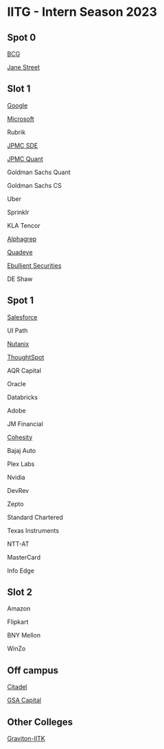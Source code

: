 # IITG - Intern Season 2023

## Spot 0

[BCG](./Spot%200/BCG/)

[Jane Street](./Spot%200/Jane%20Street/)

## Slot 1

[Google](./Slot%201/Google/)

[Microsoft](./Slot%201/Microsoft/)

Rubrik

[JPMC SDE](./Slot%201/JPMC%20SDE/)

[JPMC Quant](./Slot%201/JPMC%20Quant/)

Goldman Sachs Quant

Goldman Sachs CS

Uber

Sprinklr

KLA Tencor

[Alphagrep](./Slot%201/Alphagrep/)

[Quadeye](./Slot%201/Quadeye/)

[Ebullient Securities](./Slot%201/Ebullient%20Securities/)

DE Shaw

## Spot 1

[Salesforce](./Spot%201/Salesforce/)

UI Path

[Nutanix](./Spot%201/Nutanix/)

[ThoughtSpot](./Spot%201/ThoughtSpot/)

AQR Capital

Oracle

Databricks

Adobe

JM Financial

[Cohesity](./Spot%201/Cohesity/)

Bajaj Auto

Plex Labs

Nvidia

DevRev

Zepto

Standard Chartered

Texas Instruments

NTT-AT

MasterCard

Info Edge

## Slot 2

Amazon

Flipkart

BNY Mellon

WinZo

## Off campus

[Citadel](./Off%20campus/Citadel/)

[GSA Capital](./Off%20campus/GSA%20Capital/)

## Other Colleges

[Graviton-IITK](./Other%20Colleges/Graviton-IITK/)
